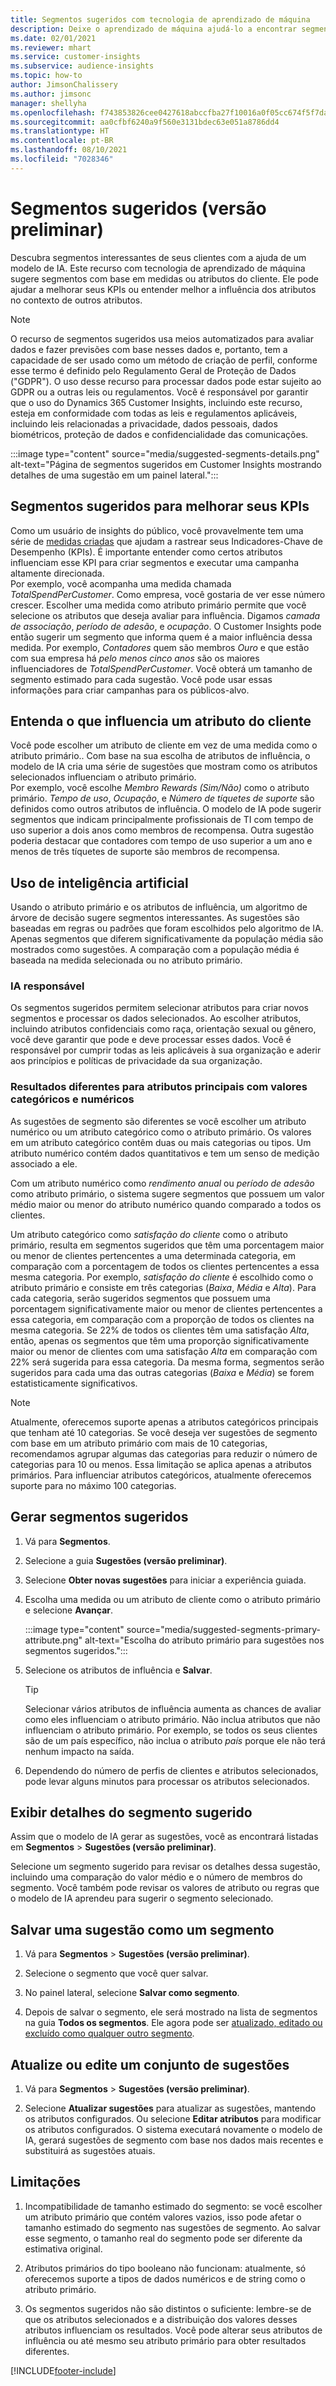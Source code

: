 ```yaml
---
title: Segmentos sugeridos com tecnologia de aprendizado de máquina
description: Deixe o aprendizado de máquina ajudá-lo a encontrar segmentos novos e interessantes com base nos atributos do cliente.
ms.date: 02/01/2021
ms.reviewer: mhart
ms.service: customer-insights
ms.subservice: audience-insights
ms.topic: how-to
author: JimsonChalissery
ms.author: jimsonc
manager: shellyha
ms.openlocfilehash: f743853826cee0427618abccfba27f10016a0f05cc674f5f7da2210366d60305
ms.sourcegitcommit: aa0cfbf6240a9f560e3131bdec63e051a8786dd4
ms.translationtype: HT
ms.contentlocale: pt-BR
ms.lasthandoff: 08/10/2021
ms.locfileid: "7028346"
---
```

# <a name="suggested-segments-preview"></a>Segmentos sugeridos (versão preliminar)

Descubra segmentos interessantes de seus clientes com a ajuda de um modelo de IA. Este recurso com tecnologia de aprendizado de máquina sugere segmentos com base em medidas ou atributos do cliente. Ele pode ajudar a melhorar seus KPIs ou entender melhor a influência dos atributos no contexto de outros atributos. 

> [!NOTE]
> O recurso de segmentos sugeridos usa meios automatizados para avaliar dados e fazer previsões com base nesses dados e, portanto, tem a capacidade de ser usado como um método de criação de perfil, conforme esse termo é definido pelo Regulamento Geral de Proteção de Dados ("GDPR"). O uso desse recurso para processar dados pode estar sujeito ao GDPR ou a outras leis ou regulamentos. Você é responsável por garantir que o uso do Dynamics 365 Customer Insights, incluindo este recurso, esteja em conformidade com todas as leis e regulamentos aplicáveis, incluindo leis relacionadas a privacidade, dados pessoais, dados biométricos, proteção de dados e confidencialidade das comunicações.

:::image type="content" source="media/suggested-segments-details.png" alt-text="Página de segmentos sugeridos em Customer Insights mostrando detalhes de uma sugestão em um painel lateral.":::

## <a name="suggested-segments-to-improve-your-kpis"></a>Segmentos sugeridos para melhorar seus KPIs

Como um usuário de insights do público, você provavelmente tem uma série de [medidas criadas](measures.md) que ajudam a rastrear seus Indicadores-Chave de Desempenho (KPIs). É importante entender como certos atributos influenciam esse KPI para criar segmentos e executar uma campanha altamente direcionada.   
Por exemplo, você acompanha uma medida chamada *TotalSpendPerCustomer*. Como empresa, você gostaria de ver esse número crescer. Escolher uma medida como atributo primário permite que você selecione os atributos que deseja avaliar para influência. Digamos *camada de associação*, *período de adesão*, e *ocupação*. O Customer Insights pode então sugerir um segmento que informa quem é a maior influência dessa medida. Por exemplo, *Contadores* quem são membros *Ouro* e que estão com sua empresa há *pelo menos cinco anos* são os maiores influenciadores de *TotalSpendPerCustomer*. Você obterá um tamanho de segmento estimado para cada sugestão. Você pode usar essas informações para criar campanhas para os públicos-alvo.

## <a name="understand-what-influences-a-customer-attribute"></a>Entenda o que influencia um atributo do cliente

Você pode escolher um atributo de cliente em vez de uma medida como o atributo primário.. Com base na sua escolha de atributos de influência, o modelo de IA cria uma série de sugestões que mostram como os atributos selecionados influenciam o atributo primário.   
Por exemplo, você escolhe *Membro Rewards (Sim/Não)* como o atributo primário. *Tempo de uso*, *Ocupação*, e *Número de tíquetes de suporte* são definidos como outros atributos de influência. O modelo de IA pode sugerir segmentos que indicam principalmente profissionais de TI com tempo de uso superior a dois anos como membros de recompensa. Outra sugestão poderia destacar que contadores com tempo de uso superior a um ano e menos de três tíquetes de suporte são membros de recompensa. 

## <a name="artificial-intelligence-usage"></a>Uso de inteligência artificial

Usando o atributo primário e os atributos de influência, um algoritmo de árvore de decisão sugere segmentos interessantes. As sugestões são baseadas em regras ou padrões que foram escolhidos pelo algoritmo de IA. Apenas segmentos que diferem significativamente da população média são mostrados como sugestões. A comparação com a população média é baseada na medida selecionada ou no atributo primário.

### <a name="responsible-ai"></a>IA responsável

Os segmentos sugeridos permitem selecionar atributos para criar novos segmentos e processar os dados selecionados. Ao escolher atributos, incluindo atributos confidenciais como raça, orientação sexual ou gênero, você deve garantir que pode e deve processar esses dados. Você é responsável por cumprir todas as leis aplicáveis à sua organização e aderir aos princípios e políticas de privacidade da sua organização.

### <a name="different-results-for-primary-attributes-with-categorical-and-numeric-values"></a>Resultados diferentes para atributos principais com valores categóricos e numéricos

As sugestões de segmento são diferentes se você escolher um atributo numérico ou um atributo categórico como o atributo primário. Os valores em um atributo categórico contêm duas ou mais categorias ou tipos. Um atributo numérico contém dados quantitativos e tem um senso de medição associado a ele.

Com um atributo numérico como *rendimento anual* ou *período de adesão* como atributo primário, o sistema sugere segmentos que possuem um valor médio maior ou menor do atributo numérico quando comparado a todos os clientes.

Um atributo categórico como *satisfação do cliente* como o atributo primário, resulta em segmentos sugeridos que têm uma porcentagem maior ou menor de clientes pertencentes a uma determinada categoria, em comparação com a porcentagem de todos os clientes pertencentes a essa mesma categoria. Por exemplo, *satisfação do cliente* é escolhido como o atributo primário e consiste em três categorias (*Baixa*, *Média* e *Alta*). Para cada categoria, serão sugeridos segmentos que possuem uma porcentagem significativamente maior ou menor de clientes pertencentes a essa categoria, em comparação com a proporção de todos os clientes na mesma categoria. Se 22% de todos os clientes têm uma satisfação *Alta*, então, apenas os segmentos que têm uma proporção significativamente maior ou menor de clientes com uma satisfação *Alta* em comparação com 22% será sugerida para essa categoria. Da mesma forma, segmentos serão sugeridos para cada uma das outras categorias (*Baixa* e *Média*) se forem estatisticamente significativos.

> [!NOTE]
> Atualmente, oferecemos suporte apenas a atributos categóricos principais que tenham até 10 categorias. Se você deseja ver sugestões de segmento com base em um atributo primário com mais de 10 categorias, recomendamos agrupar algumas das categorias para reduzir o número de categorias para 10 ou menos. Essa limitação se aplica apenas a atributos primários. Para influenciar atributos categóricos, atualmente oferecemos suporte para no máximo 100 categorias.

## <a name="generate-suggested-segments"></a>Gerar segmentos sugeridos

1. Vá para **Segmentos**.

1. Selecione a guia **Sugestões (versão preliminar)**.

1. Selecione **Obter novas sugestões** para iniciar a experiência guiada.

1. Escolha uma medida ou um atributo de cliente como o atributo primário e selecione **Avançar**.

   :::image type="content" source="media/suggested-segments-primary-attribute.png" alt-text="Escolha do atributo primário para sugestões nos segmentos sugeridos.":::

1. Selecione os atributos de influência e **Salvar**.
   
   > [!TIP]
   > Selecionar vários atributos de influência aumenta as chances de avaliar como eles influenciam o atributo primário. Não inclua atributos que não influenciam o atributo primário. Por exemplo, se todos os seus clientes são de um país específico, não inclua o atributo *país* porque ele não terá nenhum impacto na saída.

1. Dependendo do número de perfis de clientes e atributos selecionados, pode levar alguns minutos para processar os atributos selecionados. 

## <a name="view-details-of-a-suggested-segment"></a>Exibir detalhes do segmento sugerido

Assim que o modelo de IA gerar as sugestões, você as encontrará listadas em **Segmentos** > **Sugestões (versão preliminar)**.
 
Selecione um segmento sugerido para revisar os detalhes dessa sugestão, incluindo uma comparação do valor médio e o número de membros do segmento. Você também pode revisar os valores de atributo ou regras que o modelo de IA aprendeu para sugerir o segmento selecionado.

## <a name="save-a-suggestion-as-a-segment"></a>Salvar uma sugestão como um segmento

1. Vá para **Segmentos** > **Sugestões (versão preliminar)**.

1. Selecione o segmento que você quer salvar. 

1. No painel lateral, selecione **Salvar como segmento**. 

1. Depois de salvar o segmento, ele será mostrado na lista de segmentos na guia **Todos os segmentos**. Ele agora pode ser [atualizado, editado ou excluído como qualquer outro segmento](segments.md).

## <a name="refresh-or-edit-a-set-of-suggestions"></a>Atualize ou edite um conjunto de sugestões

1. Vá para **Segmentos** > **Sugestões (versão preliminar)**.

1. Selecione **Atualizar sugestões** para atualizar as sugestões, mantendo os atributos configurados. Ou selecione **Editar atributos** para modificar os atributos configurados. O sistema executará novamente o modelo de IA, gerará sugestões de segmento com base nos dados mais recentes e substituirá as sugestões atuais.

## <a name="limitations"></a>Limitações

1. Incompatibilidade de tamanho estimado do segmento: se você escolher um atributo primário que contém valores vazios, isso pode afetar o tamanho estimado do segmento nas sugestões de segmento. Ao salvar esse segmento, o tamanho real do segmento pode ser diferente da estimativa original.
 
2. Atributos primários do tipo booleano não funcionam: atualmente, só oferecemos suporte a tipos de dados numéricos e de string como o atributo primário.

3. Os segmentos sugeridos não são distintos o suficiente: lembre-se de que os atributos selecionados e a distribuição dos valores desses atributos influenciam os resultados. Você pode alterar seus atributos de influência ou até mesmo seu atributo primário para obter resultados diferentes.



[!INCLUDE[footer-include](../includes/footer-banner.md)]